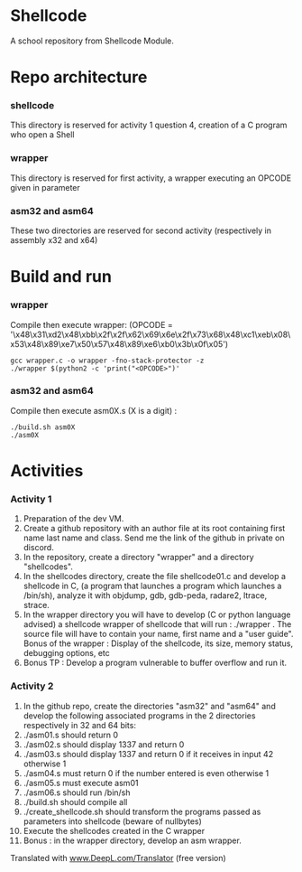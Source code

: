 # Shellcode
A school repository from Shellcode Module.

# Repo architecture
### shellcode
This directory is reserved for activity 1 question 4, creation of a C program who open a Shell 
### wrapper
This directory is reserved for first activity, a wrapper executing an OPCODE given in parameter
     
### asm32 and asm64
These two directories are reserved for second activity (respectively in assembly x32 and x64) 

# Build and run
### wrapper
Compile then execute wrapper: 
(OPCODE = '\x48\x31\xd2\x48\xbb\x2f\x2f\x62\x69\x6e\x2f\x73\x68\x48\xc1\xeb\x08\x53\x48\x89\xe7\x50\x57\x48\x89\xe6\xb0\x3b\x0f\x05')
```console
gcc wrapper.c -o wrapper -fno-stack-protector -z
./wrapper $(python2 -c 'print("<OPCODE>")'
```
### asm32 and asm64
Compile then execute asm0X.s (X is a digit) : 
```console
./build.sh asm0X
./asm0X
```
# Activities
### Activity 1
1. Preparation of the dev VM.
2. Create a github repository with an author file at its root containing first name last name and class.
Send me the link of the github in private on discord.
3. In the repository, create a directory "wrapper" and a directory "shellcodes".
4. In the shellcodes directory, create the file shellcode01.c and develop a shellcode in C, (a program that launches a
program which launches a /bin/sh), analyze it with objdump, gdb, gdb-peda, radare2, ltrace, strace.
5. In the wrapper directory you will have to develop (C or python language advised) a shellcode wrapper
of shellcode that will run : ./wrapper <shellcode>.
The source file will have to contain your name, first name and a "user guide".
Bonus of the wrapper : Display of the shellcode, its size, memory status, debugging options, etc
6. Bonus TP : Develop a program vulnerable to buffer overflow and run it.

### Activity 2
1. In the github repo, create the directories "asm32" and "asm64" and develop the following associated programs in the 2 directories respectively in 32 and 64 bits:
2. ./asm01.s should return 0
3. ./asm02.s should display 1337 and return 0
4. ./asm03.s should display 1337 and return 0 if it receives in input 42 otherwise 1
5. ./asm04.s must return 0 if the number entered is even otherwise 1
6. ./asm05.s must execute asm01
7. ./asm06.s should run /bin/sh
8. ./build.sh should compile all
9. ./create_shellcode.sh should transform the programs passed as parameters into
shellcode (beware of nullbytes)
10. Execute the shellcodes created in the C wrapper
11. Bonus : in the wrapper directory, develop an asm wrapper.

Translated with www.DeepL.com/Translator (free version)
